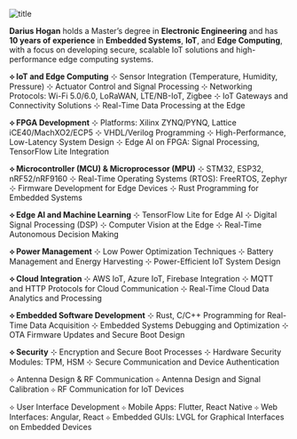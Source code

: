 ![title](bt.png)

**Darius Hogan** holds a Master’s degree in **Electronic Engineering** and has **10 years of experience** in **Embedded Systems**, **IoT**, and **Edge Computing**, with a focus on developing secure, scalable IoT solutions and high-performance edge computing systems.

**⟡ IoT and Edge Computing**
⊹ Sensor Integration (Temperature, Humidity, Pressure)
⊹ Actuator Control and Signal Processing
⊹ Networking Protocols: Wi-Fi 5.0/6.0, LoRaWAN, LTE/NB-IoT, Zigbee
⊹ IoT Gateways and Connectivity Solutions
⊹ Real-Time Data Processing at the Edge

**⟡ FPGA Development**
⊹ Platforms: Xilinx ZYNQ/PYNQ, Lattice iCE40/MachXO2/ECP5
⊹ VHDL/Verilog Programming
⊹ High-Performance, Low-Latency System Design
⊹ Edge AI on FPGA: Signal Processing, TensorFlow Lite Integration

**⟡ Microcontroller (MCU) & Microprocessor (MPU)**
⊹ STM32, ESP32, nRF52/nRF9160
⊹ Real-Time Operating Systems (RTOS): FreeRTOS, Zephyr
⊹ Firmware Development for Edge Devices
⊹ Rust Programming for Embedded Systems

**⟡ Edge AI and Machine Learning**
⊹ TensorFlow Lite for Edge AI
⊹ Digital Signal Processing (DSP)
⊹ Computer Vision at the Edge
⊹ Real-Time Autonomous Decision Making

**⟡ Power Management**
⊹ Low Power Optimization Techniques
⊹ Battery Management and Energy Harvesting
⊹ Power-Efficient IoT System Design

**⟡ Cloud Integration**
⊹ AWS IoT, Azure IoT, Firebase Integration
⊹ MQTT and HTTP Protocols for Cloud Communication
⊹ Real-Time Cloud Data Analytics and Processing

**⟡ Embedded Software Development**
⊹ Rust, C/C++ Programming for Real-Time Data Acquisition
⊹ Embedded Systems Debugging and Optimization
⊹ OTA Firmware Updates and Secure Boot Design

**⟡ Security**
⊹ Encryption and Secure Boot Processes
⊹ Hardware Security Modules: TPM, HSM
⊹ Secure Communication and Device Authentication

⟡ Antenna Design & RF Communication
⊹ Antenna Design and Signal Calibration
⊹ RF Communication for IoT Devices

⟡ User Interface Development
⊹ Mobile Apps: Flutter, React Native
⊹ Web Interfaces: Angular, React
⊹ Embedded GUIs: LVGL for Graphical Interfaces on Embedded Devices
 
